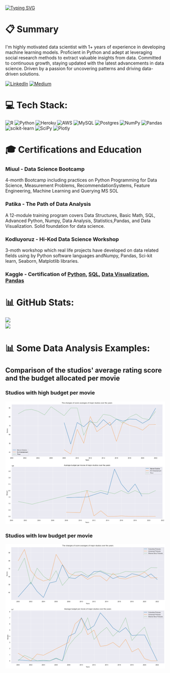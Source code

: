 [![Typing SVG](https://readme-typing-svg.demolab.com?font=Fira+Code&size=35&duration=3500&pause=600&color=37FD12&width=780&height=80&lines=Greetings%2C+fellow+code+wrangler!+;May+your+syntax+always+be+error-free%2C;and+your+bugs+be+extinct.;Happy+coding+%3AD)](https://git.io/typing-svg)


# 📋 Summary
I'm highly motivated data scientist with 1+ years of experience in developing machine learning models. Proficient in Python and adept at leveraging social research methods to extract valuable insights from data. Committed to continuous growth, staying updated with the latest advancements in data science. Driven by a passion for uncovering patterns and driving data-driven solutions.

[![LinkedIn](https://img.shields.io/badge/LinkedIn-%230077B5.svg?logo=linkedin&logoColor=white)](https://linkedin.com/in/talha-sahinn) [![Medium](https://img.shields.io/badge/Medium-12100E?logo=medium&logoColor=white)](https://medium.com/@talha002) 


# 💻 Tech Stack:
![R](https://img.shields.io/badge/r-%23276DC3.svg?style=for-the-badge&logo=r&logoColor=white) ![Python](https://img.shields.io/badge/python-3670A0?style=for-the-badge&logo=python&logoColor=ffdd54) ![Heroku](https://img.shields.io/badge/heroku-%23430098.svg?style=for-the-badge&logo=heroku&logoColor=white) ![AWS](https://img.shields.io/badge/AWS-%23FF9900.svg?style=for-the-badge&logo=amazon-aws&logoColor=white) ![MySQL](https://img.shields.io/badge/mysql-%2300f.svg?style=for-the-badge&logo=mysql&logoColor=white) ![Postgres](https://img.shields.io/badge/postgres-%23316192.svg?style=for-the-badge&logo=postgresql&logoColor=white) ![NumPy](https://img.shields.io/badge/numpy-%23013243.svg?style=for-the-badge&logo=numpy&logoColor=white) ![Pandas](https://img.shields.io/badge/pandas-%23150458.svg?style=for-the-badge&logo=pandas&logoColor=white) ![scikit-learn](https://img.shields.io/badge/scikit--learn-%23F7931E.svg?style=for-the-badge&logo=scikit-learn&logoColor=white) ![SciPy](https://img.shields.io/badge/SciPy-%230C55A5.svg?style=for-the-badge&logo=scipy&logoColor=%white) ![Plotly](https://img.shields.io/badge/Plotly-%233F4F75.svg?style=for-the-badge&logo=plotly&logoColor=white)

# 🎓 Certifications and Education

### Miuul - Data Science Bootcamp
4-month Bootcamp including practices on Python Programming for Data Science, Measurement Problems, RecommendationSystems, Feature Engineering, Machine Learning and Querying MS SOL

### Patika - The Path of Data Analysis
A 12-module training program covers Data Structures, Basic Math, SQL, Advanced Python, Numpy, Data Analysis, Statistics,Pandas, and Data Visualization. Solid foundation for data science.

### Kodluyoruz - Hi-Kod Data Science Workshop
3-moth workshop which real life projects have developed on data related fields using by Python software languages andNumpy, Pandas, Sci-kit learn, Seaborn, Matplotlib libraries.

### Kaggle - Certification of [Python](https://www.kaggle.com/learn/certification/talha002/python), [SQL](https://www.kaggle.com/learn/certification/talha002/intro-to-sql), [Data Visualization](https://www.kaggle.com/learn/certification/talha002/data-visualization), [Pandas](https://www.kaggle.com/learn/certification/talha002/pandas)

# 📊 GitHub Stats:
![](https://github-readme-stats.vercel.app/api/top-langs/?username=talha002&theme=dark&hide_border=false&include_all_commits=false&count_private=false&layout=compact) <br>
![](https://github-readme-streak-stats.herokuapp.com/?user=talha002&theme=dark&hide_border=false)

# 📊 Some Data Analysis Examples:
## Comparison of the studios' average rating score and the budget allocated per movie

### Studios with high budget per movie
![](https://github.com/talha002/talha002/blob/main/img_4.png)

### Studios with low budget per movie
![](https://github.com/talha002/talha002/blob/main/img_2.png)
